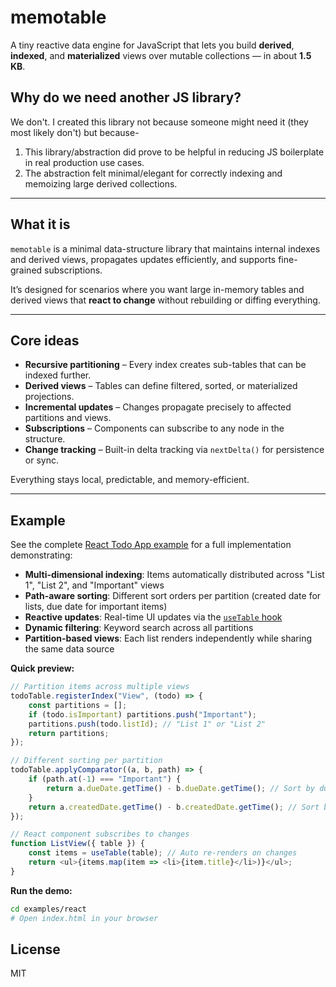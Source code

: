 # memotable

A tiny reactive data engine for JavaScript that lets you build **derived**, **indexed**, and **materialized** views over mutable collections — in about **1.5 KB**.

## Why do we need another JS library?

We don't. I created this library not because someone might need it (they most likely don't) but because-

1. This library/abstraction did prove to be helpful in reducing JS boilerplate in real production use cases.
1. The abstraction felt minimal/elegant for correctly indexing and memoizing large derived collections.

---

## What it is

`memotable` is a minimal data-structure library that maintains internal indexes and derived views, propagates updates efficiently, and supports fine-grained subscriptions.

It’s designed for scenarios where you want large in-memory tables and derived views that **react to change** without rebuilding or diffing everything.

---

## Core ideas

- **Recursive partitioning** – Every index creates sub-tables that can be indexed further.
- **Derived views** – Tables can define filtered, sorted, or materialized projections.
- **Incremental updates** – Changes propagate precisely to affected partitions and views.
- **Subscriptions** – Components can subscribe to any node in the structure.
- **Change tracking** – Built-in delta tracking via `nextDelta()` for persistence or sync.

Everything stays local, predictable, and memory-efficient.

---

## Example

See the complete [React Todo App example](./examples/react/TodoApp.tsx) for a full implementation demonstrating:

- **Multi-dimensional indexing**: Items automatically distributed across "List 1", "List 2", and "Important" views
- **Path-aware sorting**: Different sort orders per partition (created date for lists, due date for important items)
- **Reactive updates**: Real-time UI updates via the [`useTable` hook](./examples/react/useTable.ts)
- **Dynamic filtering**: Keyword search across all partitions
- **Partition-based views**: Each list renders independently while sharing the same data source

**Quick preview:**

```ts
// Partition items across multiple views
todoTable.registerIndex("View", (todo) => {
    const partitions = [];
    if (todo.isImportant) partitions.push("Important");
    partitions.push(todo.listId); // "List 1" or "List 2"
    return partitions;
});

// Different sorting per partition
todoTable.applyComparator((a, b, path) => {
    if (path.at(-1) === "Important") {
        return a.dueDate.getTime() - b.dueDate.getTime(); // Sort by due date
    }
    return a.createdDate.getTime() - b.createdDate.getTime(); // Sort by created date
});

// React component subscribes to changes
function ListView({ table }) {
    const items = useTable(table); // Auto re-renders on changes
    return <ul>{items.map(item => <li>{item.title}</li>)}</ul>;
}
```

**Run the demo:**

```bash
cd examples/react
# Open index.html in your browser
```

## License

MIT
